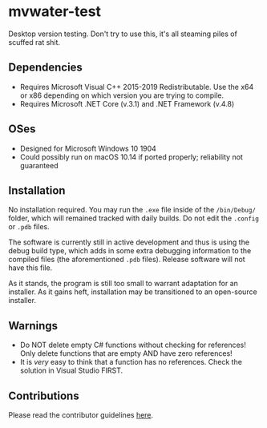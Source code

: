 # mvwater-test

Desktop version testing. Don't try to use this, it's all steaming piles of scuffed rat shit.

## Dependencies

- Requires Microsoft Visual C++ 2015-2019 Redistributable. Use the x64 or x86 depending on which version you are trying to compile.
- Requires Microsoft .NET Core (v.3.1) and .NET Framework (v.4.8)

## OSes

- Designed for Microsoft Windows 10 1904
- Could possibly run on macOS 10.14 if ported properly; reliability not guaranteed

## Installation

No installation required. You may run the `.exe` file inside of the `/bin/Debug/` folder, which will remained tracked with daily builds. Do not edit the `.config` or `.pdb` files.

The software is currently still in active development and thus is using the debug build type, which adds in some extra debugging information to the compiled files (the aforementioned `.pdb` files). Release software will not have this file.

As it stands, the program is still too small to warrant adaptation for an installer. As it gains heft, installation may be transitioned to an open-source installer.

## Warnings

- Do NOT delete empty C# functions without checking for references! Only delete functions that are empty AND have zero references!
- It is *very* easy to think that a function has no references. Check the solution in Visual Studio FIRST.

## Contributions

Please read the contributor guidelines [here](https://github.com/mvwater/mvwater-cs/blob/master/CONTRIBUTING.md).
